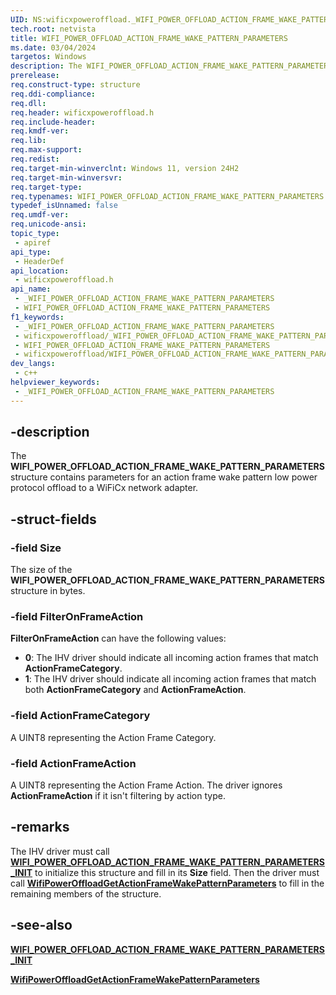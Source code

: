 ```yaml
---
UID: NS:wificxpoweroffload._WIFI_POWER_OFFLOAD_ACTION_FRAME_WAKE_PATTERN_PARAMETERS
tech.root: netvista
title: WIFI_POWER_OFFLOAD_ACTION_FRAME_WAKE_PATTERN_PARAMETERS
ms.date: 03/04/2024
targetos: Windows
description: The WIFI_POWER_OFFLOAD_ACTION_FRAME_WAKE_PATTERN_PARAMETERS structure contains parameters for an action frame wake pattern low power protocol offload to a WiFiCx network adapter.
prerelease:
req.construct-type: structure
req.ddi-compliance: 
req.dll: 
req.header: wificxpoweroffload.h
req.include-header: 
req.kmdf-ver: 
req.lib: 
req.max-support: 
req.redist: 
req.target-min-winverclnt: Windows 11, version 24H2 
req.target-min-winversvr: 
req.target-type: 
req.typenames: WIFI_POWER_OFFLOAD_ACTION_FRAME_WAKE_PATTERN_PARAMETERS
typedef_isUnnamed: false
req.umdf-ver: 
req.unicode-ansi: 
topic_type:
 - apiref
api_type:
 - HeaderDef
api_location:
 - wificxpoweroffload.h
api_name:
 - _WIFI_POWER_OFFLOAD_ACTION_FRAME_WAKE_PATTERN_PARAMETERS
 - WIFI_POWER_OFFLOAD_ACTION_FRAME_WAKE_PATTERN_PARAMETERS
f1_keywords:
 - _WIFI_POWER_OFFLOAD_ACTION_FRAME_WAKE_PATTERN_PARAMETERS
 - wificxpoweroffload/_WIFI_POWER_OFFLOAD_ACTION_FRAME_WAKE_PATTERN_PARAMETERS
 - WIFI_POWER_OFFLOAD_ACTION_FRAME_WAKE_PATTERN_PARAMETERS
 - wificxpoweroffload/WIFI_POWER_OFFLOAD_ACTION_FRAME_WAKE_PATTERN_PARAMETERS
dev_langs:
 - c++
helpviewer_keywords:
 - _WIFI_POWER_OFFLOAD_ACTION_FRAME_WAKE_PATTERN_PARAMETERS
---
```


## -description

The **WIFI_POWER_OFFLOAD_ACTION_FRAME_WAKE_PATTERN_PARAMETERS** structure contains parameters for an action frame wake pattern low power protocol offload to a WiFiCx network adapter.

## -struct-fields

### -field Size

The size of the **WIFI_POWER_OFFLOAD_ACTION_FRAME_WAKE_PATTERN_PARAMETERS** structure in bytes.

### -field FilterOnFrameAction

**FilterOnFrameAction** can have the following values:
* **0**: The IHV driver should indicate all incoming action frames that match **ActionFrameCategory**.
* **1**: The IHV driver should indicate all incoming action frames that match both **ActionFrameCategory** and **ActionFrameAction**.

### -field ActionFrameCategory

A UINT8 representing the Action Frame Category.

### -field ActionFrameAction

A UINT8 representing the Action Frame Action. The driver ignores **ActionFrameAction** if it isn't filtering by action type.

## -remarks

The IHV driver must call [**WIFI_POWER_OFFLOAD_ACTION_FRAME_WAKE_PATTERN_PARAMETERS_INIT**](wificxpoweroffload\nf-wificxpoweroffload-wifi_power_offload_action_frame_wake_pattern_parameters_init.md) to initialize this structure and fill in its **Size** field. Then the driver must call [**WifiPowerOffloadGetActionFrameWakePatternParameters**](nf-wificxpoweroffload-wifipoweroffloadgetactionframewakepatternparameters.md) to fill in the remaining members of the structure.

## -see-also

[**WIFI_POWER_OFFLOAD_ACTION_FRAME_WAKE_PATTERN_PARAMETERS_INIT**](wificxpoweroffload\nf-wificxpoweroffload-wifi_power_offload_action_frame_wake_pattern_parameters_init.md)

[**WifiPowerOffloadGetActionFrameWakePatternParameters**](nf-wificxpoweroffload-wifipoweroffloadgetactionframewakepatternparameters.md)